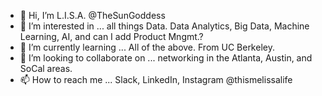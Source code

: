 - 👋 Hi, I’m L.I.S.A. @TheSunGoddess
- 👀 I’m interested in ... all things Data. Data Analytics, Big Data, Machine Learning, AI, and can I add Product Mngmt.?
- 🌱 I’m currently learning ... All of the above. From UC Berkeley.
- 💞️ I’m looking to collaborate on ... networking in the Atlanta, Austin, and SoCal areas.
- 📫 How to reach me ... Slack, LinkedIn, Instagram @thismelissalife

<!---
TheSunGoddess/TheSunGoddess is a ✨ special ✨ repository because its `README.md` (this file) appears on your GitHub profile.
You can click the Preview link to take a look at your changes.
--->
